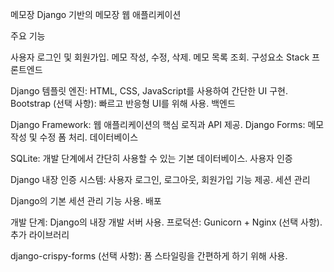 메모장
Django 기반의 메모장 웹 애플리케이션

주요 기능

사용자 로그인 및 회원가입.
메모 작성, 수정, 삭제.
메모 목록 조회.
구성요소 Stack
프론트엔드

Django 템플릿 엔진: HTML, CSS, JavaScript를 사용하여 간단한 UI 구현.
Bootstrap (선택 사항): 빠르고 반응형 UI를 위해 사용.
백엔드

Django Framework: 웹 애플리케이션의 핵심 로직과 API 제공.
Django Forms: 메모 작성 및 수정 폼 처리.
데이터베이스

SQLite: 개발 단계에서 간단히 사용할 수 있는 기본 데이터베이스.
사용자 인증

Django 내장 인증 시스템: 사용자 로그인, 로그아웃, 회원가입 기능 제공.
세션 관리

Django의 기본 세션 관리 기능 사용.
배포

개발 단계: Django의 내장 개발 서버 사용.
프로덕션: Gunicorn + Nginx (선택 사항).
추가 라이브러리

django-crispy-forms (선택 사항): 폼 스타일링을 간편하게 하기 위해 사용.